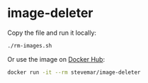 # image-deleter

Copy the file and run it locally:

```bash
./rm-images.sh
```

Or use the image on [Docker Hub](https://hub.docker.com/r/stevemar/image-deleter):

```bash
docker run -it --rm stevemar/image-deleter
```
